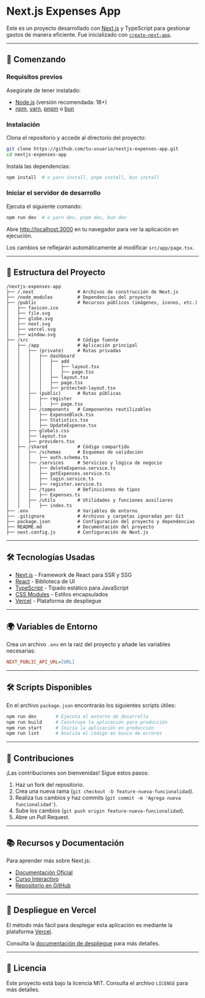 # Next.js Expenses App

Este es un proyecto desarrollado con [Next.js](https://nextjs.org) y TypeScript para gestionar gastos de manera eficiente. Fue inicializado con [`create-next-app`](https://nextjs.org/docs/app/api-reference/cli/create-next-app).

---

## 🚀 Comenzando

### Requisitos previos

Asegúrate de tener instalado:

- [Node.js](https://nodejs.org) (versión recomendada: 18+)
- [npm](https://www.npmjs.com), [yarn](https://yarnpkg.com), [pnpm](https://pnpm.io) o [bun](https://bun.sh)

### Instalación

Clona el repositorio y accede al directorio del proyecto:

```bash
git clone https://github.com/tu-usuario/nextjs-expenses-app.git
cd nextjs-expenses-app
```

Instala las dependencias:

```bash
npm install  # o yarn install, pnpm install, bun install
```

### Iniciar el servidor de desarrollo

Ejecuta el siguiente comando:

```bash
npm run dev  # o yarn dev, pnpm dev, bun dev
```

Abre [http://localhost:3000](http://localhost:3000) en tu navegador para ver la aplicación en ejecución.

Los cambios se reflejarán automáticamente al modificar `src/app/page.tsx`.

---

## 📂 Estructura del Proyecto

```
/nextjs-expenses-app
├── /.next                # Archivos de construcción de Next.js
├── /node_modules         # Dependencias del proyecto
├── /public               # Recursos públicos (imágenes, íconos, etc.)
│   ├── favicon.ico
│   ├── file.svg
│   ├── globe.svg
│   ├── next.svg
│   ├── vercel.svg
│   ├── window.svg
├── /src                  # Código fuente
│   ├── /app              # Aplicación principal
│   │   ├── (private)     # Rutas privadas
│   │   │   ├── dashboard
│   │   │   │   ├── add
│   │   │   │   │   ├── layout.tsx
│   │   │   │   │   ├── page.tsx
│   │   │   │   ├── layout.tsx
│   │   │   │   ├── page.tsx
│   │   │   │   ├── protected-layout.tsx
│   │   ├── (public)      # Rutas públicas
│   │   │   ├── register
│   │   │   │   ├── page.tsx
│   │   ├── /components   # Componentes reutilizables
│   │   │   ├── ExpenseBlock.tsx
│   │   │   ├── Statistics.tsx
│   │   │   ├── UpdateExpense.tsx
│   │   ├── globals.css
│   │   ├── layout.tsx
│   │   ├── providers.tsx
│   ├── /shared           # Código compartido
│   │   ├── /schemas      # Esquemas de validación
│   │   │   ├── auth.schema.ts
│   │   ├── /services     # Servicios y lógica de negocio
│   │   │   ├── deleteExpense.service.ts
│   │   │   ├── getExpenses.service.ts
│   │   │   ├── login.service.ts
│   │   │   ├── register.service.ts
│   │   ├── /types        # Definiciones de tipos
│   │   │   ├── Expenses.ts
│   │   ├── /utils        # Utilidades y funciones auxiliares
│   │   │   ├── index.ts
├── .env                  # Variables de entorno
├── .gitignore            # Archivos y carpetas ignoradas por Git
├── package.json          # Configuración del proyecto y dependencias
├── README.md             # Documentación del proyecto
├── next.config.js        # Configuración de Next.js
```

---

## 🛠️ Tecnologías Usadas

- [Next.js](https://nextjs.org) - Framework de React para SSR y SSG
- [React](https://reactjs.org) - Biblioteca de UI
- [TypeScript](https://www.typescriptlang.org) - Tipado estático para JavaScript
- [CSS Modules](https://nextjs.org/docs/basic-features/built-in-css-support#adding-component-level-css) - Estilos encapsulados
- [Vercel](https://vercel.com) - Plataforma de despliegue

---

## 🌍 Variables de Entorno

Crea un archivo `.env` en la raíz del proyecto y añade las variables necesarias:

```ini
NEXT_PUBLIC_API_URL=[URL]
```

---

## 🛠️ Scripts Disponibles

En el archivo `package.json` encontrarás los siguientes scripts útiles:

```bash
npm run dev       # Ejecuta el entorno de desarrollo
npm run build     # Construye la aplicación para producción
npm run start     # Inicia la aplicación en producción
npm run lint      # Analiza el código en busca de errores
```

---

## 📜 Contribuciones

¡Las contribuciones son bienvenidas! Sigue estos pasos:

1. Haz un fork del repositorio.
2. Crea una nueva rama (`git checkout -b feature-nueva-funcionalidad`).
3. Realiza tus cambios y haz commits (`git commit -m 'Agrega nueva funcionalidad'`).
4. Sube los cambios (`git push origin feature-nueva-funcionalidad`).
5. Abre un Pull Request.

---

## 📚 Recursos y Documentación

Para aprender más sobre Next.js:

- [Documentación Oficial](https://nextjs.org/docs)
- [Curso Interactivo](https://nextjs.org/learn)
- [Repositorio en GitHub](https://github.com/vercel/next.js)

---

## 🚀 Despliegue en Vercel

El método más fácil para desplegar esta aplicación es mediante la plataforma [Vercel](https://vercel.com/new?utm_medium=default-template&filter=next.js&utm_source=create-next-app&utm_campaign=create-next-app-readme).

Consulta la [documentación de despliegue](https://nextjs.org/docs/app/building-your-application/deploying) para más detalles.

---

## 📝 Licencia

Este proyecto está bajo la licencia MIT. Consulta el archivo `LICENSE` para más detalles.
